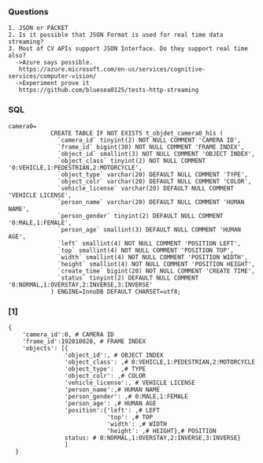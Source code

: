 ### Questions
    1. JSON or PACKET
    2. Is it possible that JSON Format is used for real time data streaming?
    3. Most of CV APIs support JSON Interface. Do they support real time also?
      ->Azure says possible.
       https://azure.microsoft.com/en-us/services/cognitive-services/computer-vision/
      ->Experiment prove it
       https://github.com/bluesea0125/tests-http-streaming

### SQL
    camera0=
                CREATE TABLE IF NOT EXISTS t_objdet_camera0_his (
                  `camera_id` tinyint(2) NOT NULL COMMENT 'CAMERA ID',
                  `frame_id` bigint(30) NOT NULL COMMENT 'FRAME INDEX',
                  `object_id` smallint(3) NOT NULL COMMENT 'OBJECT INDEX',
                  `object_class` tinyint(2) NOT NULL COMMENT '0:VEHICLE,1:PEDESTRIAN,2:MOTORCYCLE',
                  `object_type` varchar(20) DEFAULT NULL COMMENT 'TYPE',
                  `object_colr` varchar(20) DEFAULT NULL COMMENT 'COLOR',
                  `vehicle_license` varchar(20) DEFAULT NULL COMMENT 'VEHICLE LICENSE',
                  `person_name` varchar(20) DEFAULT NULL COMMENT 'HUMAN NAME',
                  `person_gender` tinyint(2) DEFAULT NULL COMMENT '0:MALE,1:FEMALE',
                  `person_age` smallint(3) DEFAULT NULL COMMENT 'HUMAN AGE',
                  `left` smallint(4) NOT NULL COMMENT 'POSITION LEFT',
                  `top` smallint(4) NOT NULL COMMENT 'POSITION TOP',
                  `width` smallint(4) NOT NULL COMMENT 'POSITION WIDTH',
                  `height` smallint(4) NOT NULL COMMENT 'POSITION HEIGHT',
                  `create_time` bigint(20) NOT NULL COMMENT 'CREATE TIME',
                  `status` tinyint(2) DEFAULT NULL COMMENT '0:NORMAL,1:OVERSTAY,2:INVERSE,3:INVERSE'
                ) ENGINE=InnoDB DEFAULT CHARSET=utf8;
### [1]
    {
        'camera_id':0, # CAMERA ID
        'frame_id':192010020, # FRAME INDEX
        'objects': [{  
                    'object_id':, # OBJECT INDEX
                    'object_class': ,# 0:VEHICLE,1:PEDESTRIAN,2:MOTORCYCLE
                    'object_type':  ,# TYPE
                    'object_colr': ,# COLOR
                    'vehicle_license':, # VEHICLE LICENSE
                    'person_name':,# HUMAN NAME
                    'person_gender': ,# 0:MALE,1:FEMALE
                    'person_age': ,# HUMAN AGE
                    'position':{'left': ,# LEFT
                                'top': ,# TOP
                                'width': ,# WIDTH
                                'height': ,# HEIGHT},# POSITION
                    status: # 0:NORMAL,1:OVERSTAY,2:INVERSE,3:INVERSE}
                    ]
      }
